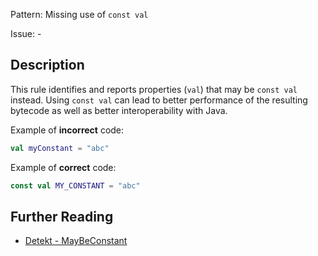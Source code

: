 Pattern: Missing use of `const val`

Issue: -

## Description

This rule identifies and reports properties (`val`) that may be `const val` instead.
Using `const val` can lead to better performance of the resulting bytecode as well as better interoperability with
Java.

Example of **incorrect** code:

```kotlin
val myConstant = "abc"
```

Example of **correct** code:

```kotlin
const val MY_CONSTANT = "abc"
```

## Further Reading

* [Detekt - MayBeConstant](https://detekt.dev/style.html#maybeconstant)